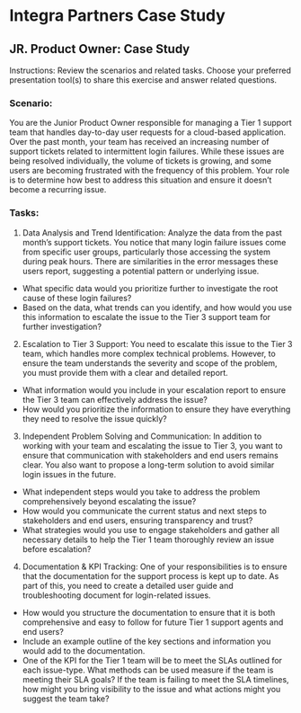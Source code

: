 # Integra Partners Case Study

## JR. Product Owner: Case Study

Instructions: Review the scenarios and related tasks. Choose your preferred presentation tool(s) to share this exercise and answer related questions. 

### Scenario:
You are the Junior Product Owner responsible for managing a Tier 1 support team that handles day-to-day user requests for a cloud-based application. Over the past month, your team has received an increasing number of support tickets related to intermittent login failures. While these issues are being resolved individually, the volume of tickets is growing, and some users are becoming frustrated with the frequency of this problem.
Your role is to determine how best to address this situation and ensure it doesn’t become a recurring issue.

### Tasks:

1.	Data Analysis and Trend Identification:
Analyze the data from the past month’s support tickets. You notice that many login failure issues come from specific user groups, particularly those accessing the system during peak hours. There are similarities in the error messages these users report, suggesting a potential pattern or underlying issue.

- What specific data would you prioritize further to investigate the root cause of these login failures?
- Based on the data, what trends can you identify, and how would you use this information to escalate the issue to the Tier 3 support team for further investigation?

2.	Escalation to Tier 3 Support:
You need to escalate this issue to the Tier 3 team, which handles more complex technical problems. However, to ensure the team understands the severity and scope of the problem, you must provide them with a clear and detailed report.
- What information would you include in your escalation report to ensure the Tier 3 team can effectively address the issue?
- How would you prioritize the information to ensure they have everything they need to resolve the issue quickly?

3.	Independent Problem Solving and Communication:
In addition to working with your team and escalating the issue to Tier 3, you want to ensure that communication with stakeholders and end users remains clear. You also want to propose a long-term solution to avoid similar login issues in the future.
- What independent steps would you take to address the problem comprehensively beyond escalating the issue?
- How would you communicate the current status and next steps to stakeholders and end users, ensuring transparency and trust?
- What strategies would you use to engage stakeholders and gather all necessary details to help the Tier 1 team thoroughly review an issue before escalation?



4.	Documentation & KPI Tracking:
One of your responsibilities is to ensure that the documentation for the support process is kept up to date. As part of this, you need to create a detailed user guide and troubleshooting document for login-related issues.
- How would you structure the documentation to ensure that it is both comprehensive and easy to follow for future Tier 1 support agents and end users?
- Include an example outline of the key sections and information you would add to the documentation.
- One of the KPI for the Tier 1 team will be to meet the SLAs outlined for each issue-type. What methods can be used measure if the team is meeting their SLA goals? If the team is failing to meet the SLA timelines, how might you bring visibility to the issue and what actions might you suggest the team take?

